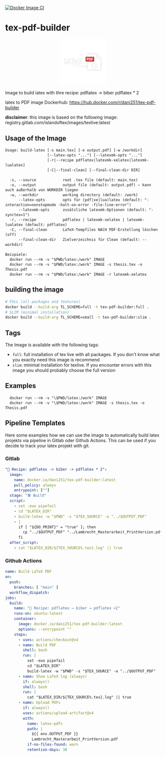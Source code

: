 [![Docker Image CI](https://github.com/d4niee/tex-pdf-builder/actions/workflows/docker-image.yml/badge.svg)](https://github.com/d4niee/tex-pdf-builder/actions/workflows/docker-image.yml)

# tex-pdf-builder
<p align="center">
<img width="30%" height="30%" align="center" src="https://github.com/d4niee/tex-pdf-builder/blob/main/.github/image.png" alt="logo">
</p>
Image to build latex with thre recipe: pdflatex -> biber pdflatex * 2

latex to PDF image Dockerhub: https://hub.docker.com/r/dani251/tex-pdf-builder

**disclaimer**: this image is based on the following image: registry.gitlab.com/islandoftex/images/texlive:latest

## Usage of the Image
```
Usage: build-latex [-s main.tex] [-o output.pdf] [-w /workdir]
                   [--latex-opts "..."] [--latexmk-opts "..."]
                   [-r|--recipe pdflatex|latexmk-xelatex|latexmk-lualatex]
                   [-C|--final-clean] [--final-clean-dir DIR]

  -s, --source            root .tex file (default: main.tex)
  -o, --output            output file (default: output.pdf) — kann auch außerhalb von WORKDIR liegen
  -w, --workdir           working directory (default: /work)
      --latex-opts        opts für (pdf|xe|lua)latex (default: "-interaction=nonstopmode -halt-on-error -file-line-error")
      --latexmk-opts      zusätzliche latexmk-Optionen (default: "-synctex=1")
  -r, --recipe            pdflatex | latexmk-xelatex | latexmk-lualatex (default: pdflatex)
  -C, --final-clean       LaTeX-Tempfiles NACH PDF-Erstellung löschen (off)
      --final-clean-dir   Zielverzeichnis für Clean (default: --workdir)

Beispiele:
  docker run --rm -v "$PWD/latex:/work" IMAGE
  docker run --rm -v "$PWD/latex:/work" IMAGE -s thesis.tex -o Thesis.pdf
  docker run --rm -v "$PWD/latex:/work" IMAGE -r latexmk-xelatex
```

## building the image

```bash
# FULL (all packages and features)
docker build --build-arg TL_SCHEME=full -t tex-pdf-builder:full .
# SLIM (minimal installation)
docker build --build-arg TL_SCHEME=small -t tex-pdf-builder:slim .
```

## Tags

The Image is available with the following tags:
* ``full``: full installation of tex live with all packages. If you don't know what you exactly need this image is recommend
* ``slim``: minimal installation for texlive. If you encounter errors with this image you should probably choose the full version

## Examples
```
  docker run --rm -v "\$PWD/latex:/work" IMAGE
  docker run --rm -v "\$PWD/latex:/work" IMAGE -s thesis.tex -o Thesis.pdf
```

## Pipeline Templates
Here some examples how we can use the image to automatically build latex projekts via pipeline in Gitlab oder Github Actions. This can be used if you decide to
track your latex projekt with git.
### Gitlab

```yml
"🔨 Recipe: pdflatex -> biber -> pdflatex * 2":
  image:
    name: docker.io/dani251/tex-pdf-builder:latest
    pull_policy: always
    entrypoint: [""]
  stage: "🛠️ Build"
  script:
    - set -euo pipefail
    - cd "$LATEX_DIR"
    - build-latex -w "$PWD" -s "$TEX_SOURCE" -o "../$OUTPUT_PDF"
    - |
      if [ "${DO_PRINT}" = "true" ]; then
        cp "../$OUTPUT_PDF" "../Lambrecht_Masterarbeit_PrintVersion.pdf"
      fi
  after_script:
    - cat "$LATEX_DIR/${TEX_SOURCE%.tex}.log" || true
```

### Github Actions

```yml
name: Build LaTeX PDF
on:
  push:
    branches: [ "main" ]
  workflow_dispatch:
jobs:
  build:
    name: "🔨 Recipe: pdflatex → biber → pdflatex ×2"
    runs-on: ubuntu-latest
    container:
      image: docker.io/dani251/tex-pdf-builder:latest
      options: --entrypoint ""
    steps:
      - uses: actions/checkout@v4
      - name: Build PDF
        shell: bash
        run: |
          set -euo pipefail
          cd "$LATEX_DIR"
          build-latex -w "$PWD" -s "$TEX_SOURCE" -o "../$OUTPUT_PDF"
      - name: Show LaTeX log (always)
        if: always()
        shell: bash
        run: |
          cat "$LATEX_DIR/${TEX_SOURCE%.tex}.log" || true
      - name: Upload PDFs
        if: always()
        uses: actions/upload-artifact@v4
        with:
          name: latex-pdfs
          path: |
            ${{ env.OUTPUT_PDF }}
            Lambrecht_Masterarbeit_PrintVersion.pdf
          if-no-files-found: warn
          retention-days: 30

```

